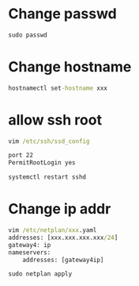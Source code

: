 # Change passwd
```cmd
sudo passwd
```
# Change hostname

```cmd
hostnamectl set-hostname xxx
```

# allow ssh root 
```cmd
vim /etc/ssh/ssd_config

port 22
PermitRootLogin yes

systemctl restart sshd
```

# Change ip addr
```cmd
vim /etc/netplan/xxx.yaml
addresses: [xxx.xxx.xxx.xxx/24]
gateway4: ip
nameservers:
    addresses: [gateway4ip]

sudo netplan apply
```